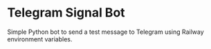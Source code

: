 # Telegram Signal Bot
Simple Python bot to send a test message to Telegram using Railway environment variables.